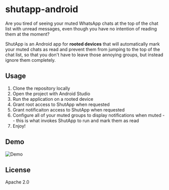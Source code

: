 # shutapp-android

Are you tired of seeing your muted WhatsApp chats at the top of the chat list with unread messages, even though you have no intention of reading them at the moment?

ShutApp is an Android app for **rooted devices** that will automatically mark your muted chats as read and prevent them from jumping to the top of the chat list, so that you don't have to leave those annoying groups, but instead ignore them completely.

## Usage

1. Clone the repository locally
2. Open the project with Android Studio
3. Run the application on a rooted device
4. Grant root access to ShutApp when requested
5. Grant notificaiton access to ShutApp when requested
6. Configure all of your muted groups to display notifications when muted -- this is what invokes ShutApp to run and mark them as read
7. Enjoy!

## Demo

![Demo](https://raw.github.com/eladnava/shutapp-android/master/assets/screenshot.png)

## License

Apache 2.0
